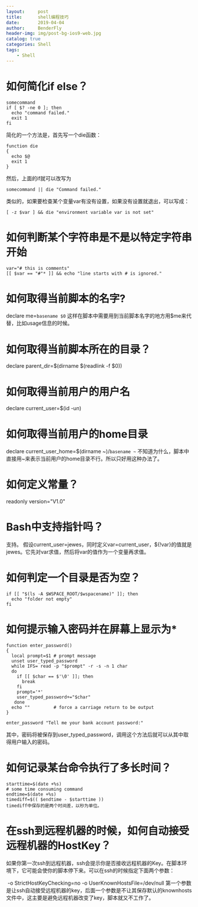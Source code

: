```yaml
---
layout:     post
title:      shell编程技巧
date:       2019-04-04
author:     BenderFly
header-img: img/post-bg-ios9-web.jpg
catalog: true
categories: Shell
tags:
    - Shell
---
```


# 如何简化if else？
```
somecommand
if [ $? -ne 0 ]; then
  echo "command failed."
  exit 1
fi
```
简化的一个方法是，首先写一个die函数：
```
function die
{
  echo $@
  exit 1
}
```
然后，上面的if就可以改写为
```
somecommand || die "Command failed."
```
类似的，如果要检查某个变量var有没有设置，如果没有设置就退出，可以写成：
```
[ -z $var ] && die "environment variable var is not set"
```

# 如何判断某个字符串是不是以特定字符串开始
```
var="# this is comments"
[[ $var == "#"* ]] && echo "line starts with # is ignored."
```

# 如何取得当前脚本的名字? 
declare me=`basename $0` 这样在脚本中需要用到当前脚本名字的地方用$me来代替，比如usage信息的时候。


# 如何取得当前脚本所在的目录？
declare parent_dir=$(dirname $(readlink -f $0))

# 如何取得当前用户的用户名
declare current_user=$(id -un)

# 如何取得当前用户的home目录
declare current_user_home=$(dirname ~)/`basename ~` 不知道为什么，脚本中直接用~来表示当前用户的home目录不行。所以只好用这种办法了。

# 如何定义常量？
readonly version="V1.0"
# Bash中支持指针吗？
支持。
假设current_user=jewes，同时定义var=current_user，${!var}的值就是jewes。它先对var求值，然后将var的值作为一个变量再求值。

# 如何判定一个目录是否为空？
```
if [[ "$(ls -A $WSPACE_ROOT/$wspacename)" ]]; then
  echo "folder not empty"
fi
```
# 如何提示输入密码并在屏幕上显示为*
```
function enter_password()
{
  local prompt=$1 # prompt message
  unset user_typed_password
  while IFS= read -p "$prompt" -r -s -n 1 char
  do
    if [[ $char == $'\0' ]]; then
      break
    fi
    prompt='*'
    user_typed_password+="$char"
   done
  echo ""         # force a carriage return to be output
}

enter_password "Tell me your bank account password:"
```
其中，密码将被保存到user_typed_password，调用这个方法后就可以从其中取得用户输入的密码。


# 如何记录某台命令执行了多长时间？
```
starttime=$(date +%s)
# some time consuming command
endtime=$(date +%s)
timediff=$(( $endtime - $starttime ))
timediff中保存的是两个时间差，以秒为单位。
```

# 在ssh到远程机器的时候，如何自动接受远程机器的HostKey？

如果你第一次ssh到远程机器，ssh会提示你是否接收远程机器的Key。在脚本环境下，它可能会使你的脚本停下来。可以在ssh的时候指定下面两个参数：

 -o StrictHostKeyChecking=no -o UserKnownHostsFile=/dev/null 第一个参数是让ssh自动接受远程机器的key，后面一个参数是不让其保存默认的knownhosts文件中，这主要是避免远程机器改变了key，脚本就又不工作了。

